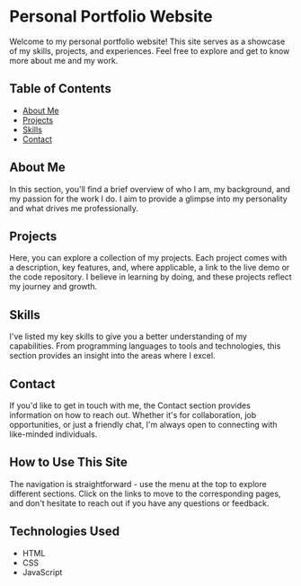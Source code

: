 # Personal Portfolio Website

Welcome to my personal portfolio website! This site serves as a showcase of my skills, projects, and experiences. Feel free to explore and get to know more about me and my work.

## Table of Contents
- [About Me](#about-me)
- [Projects](#projects)
- [Skills](#skills)
- [Contact](#contact)

## About Me
In this section, you'll find a brief overview of who I am, my background, and my passion for the work I do. I aim to provide a glimpse into my personality and what drives me professionally.

## Projects
Here, you can explore a collection of my projects. Each project comes with a description, key features, and, where applicable, a link to the live demo or the code repository. I believe in learning by doing, and these projects reflect my journey and growth.

## Skills
I've listed my key skills to give you a better understanding of my capabilities. From programming languages to tools and technologies, this section provides an insight into the areas where I excel.

## Contact
If you'd like to get in touch with me, the Contact section provides information on how to reach out. Whether it's for collaboration, job opportunities, or just a friendly chat, I'm always open to connecting with like-minded individuals.

## How to Use This Site
The navigation is straightforward - use the menu at the top to explore different sections. Click on the links to move to the corresponding pages, and don't hesitate to reach out if you have any questions or feedback.

## Technologies Used
- HTML
- CSS
- JavaScript
